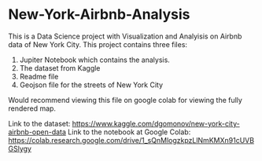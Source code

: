 # New-York-Airbnb-Analysis
This is a Data Science project with Visualization and Analyisis on Airbnb data of New York City.
This project contains three files:
1. Jupiter Notebook which contains the analysis.
2. The dataset from Kaggle
3. Readme file
4. Geojson file for the streets of New York City

Would recommend viewing this file on google colab for viewing the fully rendered map.

Link to the dataset: https://www.kaggle.com/dgomonov/new-york-city-airbnb-open-data
Link to the notebook at Google Colab: https://colab.research.google.com/drive/1_sQnMlogzkpzLlNmKMXn91cUVBGSlygy
